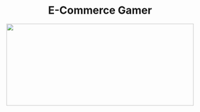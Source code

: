 <h1 align="center">E-Commerce Gamer</h1>
<div align="center">
    <img src="assets/img/muestrapage.png" style="width:500px; height: 220px">
</div>
